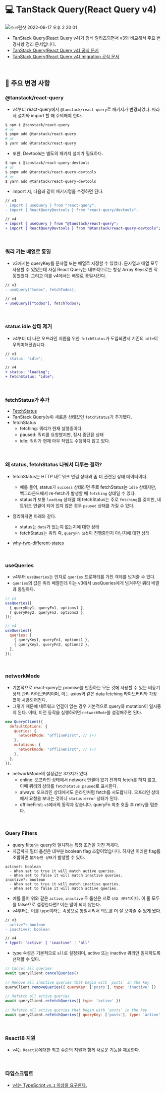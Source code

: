 # 💻 TanStack Query(React Query v4)

![스크린샷 2022-08-17 오후 2 20 01](https://user-images.githubusercontent.com/64779472/185040681-2352e8c8-b2d7-40f7-893d-3ee2270904c9.png)

- TanStack Query(React Query v4)가 정식 릴리즈되면서 v3와 비교해서 주요 변경사항 정리 문서입니다.
- [TanStack Query(React Query v4) 공식 문서](https://tanstack.com/)
- [TanStack Query(React Query v4) migration 공식 문서](https://tanstack.com/query/v4/docs/guides/migrating-to-react-query-4)

<br />

## 📃 주요 변경 사항

### @tanstack/react-query

- v4부터 react-query에서 `@tanstack/react-query`로 패키지가 변경되었다. 따라서 설치와 import 할 때 주의해야 한다.

```bash
$ npm i @tanstack/react-query
# or
$ pnpm add @tanstack/react-query
# or
$ yarn add @tanstack/react-query
```

- 또한, Devtools는 별도의 패키지 설치가 필요하다.

```bash
$ npm i @tanstack/react-query-devtools
# or
$ pnpm add @tanstack/react-query-devtools
# or
$ yarn add @tanstack/react-query-devtools
```

- import 시, 다음과 같이 패키지명을 수정하면 된다.

```diff
// v3
- import { useQuery } from "react-query";
- import { ReactQueryDevtools } from "react-query/devtools";

// v4
+ import { useQuery } from "@tanstack/react-query";
+ import { ReactQueryDevtools } from "@tanstack/react-query-devtools";
```

<br />

### 쿼리 키는 배열로 통일

- v3에서는 queryKey를 문자열 또는 배열로 지정할 수 있었다. 문자열과 배열 모두 사용할 수 있었는데 사실 React Query는 내부적으로는 항상 Array Keys로만 작동했었다. 그리고 이를 v4에서는 배열로 통일시킨다.

```diff
// v3
- useQuery("todos", fetchTodos);

// v4
+ useQuery(["todos"], fetchTodos);
```

<br />

### status idle 상태 제거

- v4부터 더 나은 오프라인 지원을 위한 `fetchStatus`가 도입되면서 기존의 `idle`이 무의미해졌습니다.

```diff
// v3
- status: "idle";

// v4
+ status: "loading";
+ fetchStatus: "idle";
```

<br />

### fetchStatus가 추가

- [FetchStatus](https://tanstack.com/query/v4/docs/guides/queries#why-two-different-states)
- TanStack Query(v4) 새로운 상태값인 `fetchStatus`가 추가됐다.
- fetchStatus
  - fetching: 쿼리가 현재 실행중이다.
  - paused: 쿼리를 요청했지만, 잠시 중단된 상태
  - idle: 쿼리가 현재 아무 작업도 수행하지 않고 있다.

<br />

### 왜 status, fetchStatus 나눠서 다루는 걸까?

- fetchStatus는 HTTP 네트워크 연결 상태와 좀 더 관련된 상태 데이터이다.
  - 예를 들어, status가 `success` 상태라면 주로 fetchStatus는 `idle` 상태지만, 백그라운드에서 re-fetch가 발생할 때 `fetching` 상태일 수 있다.
  - status가 보통 `loading` 상태일 때 fetchStatus는 주로 `fetching`를 갖지만, 네트워크 연결이 되어 있지 않은 경우 `paused` 상태를 가질 수 있다.
- 정리하자면 아래와 같다.

  - status는 `data`가 있는지 없는지에 대한 상태
  - fetchStatus는 쿼리 즉, `queryFn 요청`이 진행중인지 아닌지에 대한 상태

- [why-two-different-states](https://tanstack.com/query/v4/docs/react/guides/queries#why-two-different-states)

<br />

### useQueries

- v4부터 `useQueries`는 인자로 `queries` 프로퍼티를 가진 객체를 넘겨줄 수 있다.
- `queries`의 값은 쿼리 배열인데 이는 v3에서 useQueries에게 넘겨주던 쿼리 배열과 동일하다.

```js
// v3
useQueries([
  { queryKey1, queryFn1, options1 },
  { queryKey2, queryFn2, options2 },
]);

// v4
useQueries({
  queries: [
    { queryKey1, queryFn1, options1 },
    { queryKey2, queryFn2, options2 },
  ],
});
```

<br />

### networkMode

- 기본적으로 react-query는 promise를 반환하는 모든 것에 사용할 수 있는 비동기 상태 관리 라이브러리이며, 이는 axios와 같은 data fetching 라이브러리와 가장 많이 사용되어진다.
- 그렇기 때문에 네트워크 연결이 없는 경우 기본적으로 query와 mutation이 일시중지 된다. 이때, 이전 동작을 실행하려면 `networkMode`를 설정해주면 된다.

```js
new QueryClient({
  defaultOptions: {
    queries: {
      networkMode: "offlineFirst", // (+)
    },
    mutations: {
      networkmode: "offlineFirst", // (+)
    },
  },
});
```

- networkMode의 설정값은 3가지가 있다.
  - online: 오프라인 상태에서 network 연결이 있기 전까지 fetch를 하지 않고, 이때 쿼리의 상태를 `fetchStatus:paused`로 표시한다.
  - always: 오프라인 상태에서도 온라인처럼 fetch를 시도합니다. 오프라인 상태에서 요청을 보내는 것이니 `status:error` 상태가 된다.
  - offlineFirst: `v3`에서의 동작과 같습니다. queryFn 최초 호출 후 retry를 멈춘다.

<br />

### Query Filters

- query filter는 query와 일치하는 특정 조건을 가진 객체다.
- 지금까지 필터 옵션은 대부분 boolean flag 조합이었습니다. 하지만 이러한 flag를 조합하면 `불가능한 상태`가 발생할 수 있다.

```
active?: boolean
  - When set to true it will match active queries.
  - When set to false it will match inactive queries.
inactive?: boolean
  - When set to true it will match inactive queries.
  - When set to false it will match active queries.
```

- 예를 들어 위와 같은 `active`, `inactive` 두 옵션은 서로 `상호 배타적`이다. 이 둘 모두를 false으로 설정한다면? 이는 말이 되지 않는다.
- v4부터는 이를 type이라는 속성으로 통일시켜서 의도를 더 잘 보여줄 수 있게 됐다.

```diff
// v3
- active?: boolean
- inactive?: boolean

// v4
+ type?: 'active' | 'inactive' | 'all'
```

- type 속성은 기본적으로 `all`로 설정되며, active 또는 inactive 쿼리만 일치하도록 선택할 수 있다.

```js
// Cancel all queries
await queryClient.cancelQueries()
​
// Remove all inactive queries that begin with `posts` in the key
queryClient.removeQueries({ queryKey: ['posts'], type: 'inactive' })
​
// Refetch all active queries
await queryClient.refetchQueries({ type: 'active' })
​
// Refetch all active queries that begin with `posts` in the key
await queryClient.refetchQueries({ queryKey: ['posts'], type: 'active' })
```

<br />

### React18 지원

- v4는 `React18`에대한 최고 수준의 지원과 함께 새로운 기능을 제공한다.

<br />

### 타입스크립트

- [v4는 TypeScript `v4.1` 이상을 요구한다.](https://tanstack.com/query/v4/docs/react/guides/migrating-to-react-query-4#typescript)

<br />
